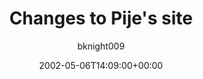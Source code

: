 ---
title: 'Changes to Pije''s site'
posts: 1
hash: 't1078'
author: 'bknight009'
date: 2002-05-06T14:09:00+00:00
sources:
  - http://forums.tokipona.org/viewtopic.php%3Ft=1078.html
---